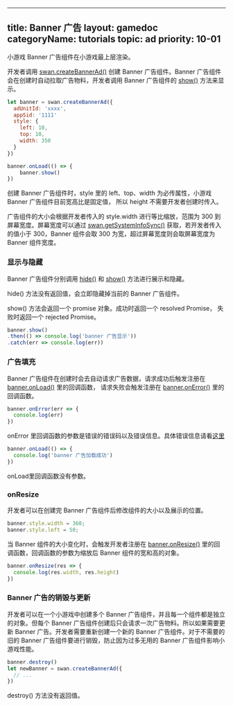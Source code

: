 
---
title: Banner 广告
layout: gamedoc
categoryName: tutorials
topic: ad
priority: 10-01
---


小游戏 Banner 广告组件在小游戏最上层渲染。

开发者调用 [swan.createBannerAd()](/game/api/ad/swan.createBannerAd/) 创建 Banner 广告组件。Banner 广告组件会在创建时自动拉取广告物料，开发者调用 Banner 广告组件的 [show()](/game/api/ad/bannerAd/#bannerAd-show) 方法来显示。


```js
let banner = swan.createBannerAd({
  adUnitId: 'xxxx',
  appSid: '1111'
  style: {
    left: 10,
    top: 10,
    width: 350
  }
})

banner.onLoad(() => {
    banner.show()
})

```

创建 Banner 广告组件时，style 里的 left、top、width 为必传属性，小游戏 Banner 广告组件目前宽高比是固定值， 所以 height 不需要开发者创建时传入。

广告组件的大小会根据开发者传入的 style.width 进行等比缩放，范围为 300 到 屏幕宽度。屏幕宽度可以通过 [swan.getSystemInfoSync()](/game/api/system/systemInfo/#swan-getSystemInfoSync) 获取，若开发者传入的值小于 300，Banner 组件会取 300 为宽，超过屏幕宽度则会取屏幕宽度为 Banner 组件宽度。

### 显示与隐藏

Banner 广告组件分别调用 [hide()](/game/api/ad/bannerAd/#bannerAd-hide) 和 [show()](/game/api/ad/bannerAd/#bannerAd-show) 方法进行展示和隐藏。

hide() 方法没有返回值，会立即隐藏掉当前的 Banner 广告组件。

show() 方法会返回一个 promise 对象。成功时返回一个 resolved Promise， 失败时返回一个 rejected Promise。

```js
banner.show()
.then(() => console.log('banner 广告显示'))
.catch(err => console.log(err))

```


### 广告填充

Banner 广告组件在创建时会去自动请求广告数据，请求成功后触发注册在 [banner.onLoad()](/game/api/ad/bannerAd/#bannerAd-onLoad) 里的回调函数， 请求失败会触发注册在 [banner.onError()](/game/api/ad/bannerAd/#bannerAd-onError) 里的回调函数。


```js
banner.onError(err => {
  console.log(err)
})


```

onError 里回调函数的参数是错误的错误码以及错误信息。具体错误信息请看[这里](/game/api/ad/bannerAd/#bannerAd-onError)


```js
banner.onLoad(() => {
  console.log('banner 广告加载成功')
})


```

onLoad里回调函数没有参数。

### onResize

开发者可以在创建完 Banner 广告组件后修改组件的大小以及展示的位置。

```js
banner.style.width = 360;
banner.style.left = 50;

```

当 Banner 组件的大小变化时，会触发开发者注册在 [banner.onResize()](/game/api/ad/bannerAd/#bannerAd-onResize) 里的回调函数，回调函数的参数为缩放后 Banner 组件的宽和高的对象。

```js
banner.onResize(res => {
  console.log(res.width, res.height)
})

```

### Banner 广告的销毁与更新

开发者可以在一个小游戏中创建多个 Banner 广告组件，并且每一个组件都是独立的对象。但每个 Banner 广告组件创建后只会请求一次广告物料。所以如果需要更新 Banner 广告。开发者需要重新创建一个新的 Banner 广告组件。对于不需要的旧的 Banner 广告组件要进行销毁，防止因为过多无用的 Banner 广告组件影响小游戏性能。

```js
banner.destroy()
let newBanner = swan.createBannerAd({
  // ...
})

```

destroy() 方法没有返回值。



